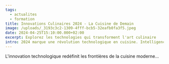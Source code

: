 ```yaml
---
tags:
  - actualites
  - formation
title: Innovations Culinaires 2024 - La Cuisine de Demain
image: /uploads/_3193c3c2-1309-4fff-bcb5-32eafb0fa3f5.jpeg
date: 2024-04-25T15:10:00.000+02:00
excerpt: Explorez les technologies qui transforment l'art culinaire
intro: 2024 marque une révolution technologique en cuisine. Intelligence artificielle, impression 3D alimentaire, fermentation contrôlée découvrez comment ces innovations transforment la création culinaire et ouvrent de nouveaux horizons aux chefs d'aujourd'hui et de demain.
---
```


L'innovation technologique redéfinit les frontières de la cuisine moderne...
